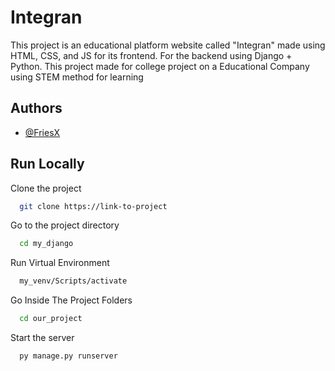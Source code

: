 # Integran

This project is an educational platform website called "Integran" made using HTML, CSS, and JS for its frontend. For the backend using Django + Python. This project made for college project on a Educational Company using STEM method for learning

## Authors

- [@FriesX](https://www.github.com/FriesX)


## Run Locally

Clone the project

```bash
  git clone https://link-to-project
```

Go to the project directory

```bash
  cd my_django
```

Run Virtual Environment

```bash
  my_venv/Scripts/activate
```

Go Inside The Project Folders

```bash
  cd our_project
```

Start the server

```bash
  py manage.py runserver
```

